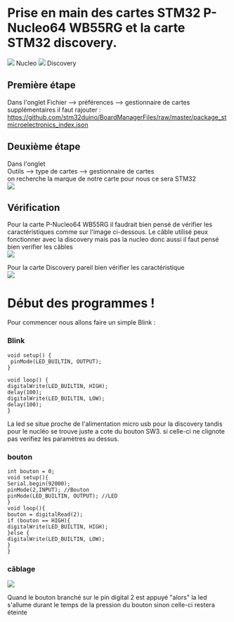 # Prise en main des cartes STM32 P-Nucleo64 WB55RG et la carte STM32 discovery.
![](https://i.imgur.com/vZxhNgBm.jpg) Nucleo 
![](https://i.imgur.com/joGtdJhm.jpg) Discovery 
## Première étape

Dans l'onglet Fichier --> préférences --> gestionnaire de cartes supplémentaires il faut rajouter :
https://github.com/stm32duino/BoardManagerFiles/raw/master/package_stmicroelectronics_index.json 

## Deuxième étape 
 
Dans l'onglet <br> Outils --> type de cartes --> gestionnaire de cartes <br> on recherche la marque de notre carte pour nous ce sera STM32 <br> 
![](https://i.imgur.com/4xAasgC.jpg) <br>

## Vérification 

Pour la carte P-Nucleo64 WB55RG il faudrait bien pensé de vérifier les caractéristiques comme sur l'image ci-dessous. Le câble utilisé peux fonctionner avec la discovery mais pas la nucleo donc aussi il faut pensé bien verifier les câbles <br>
![](https://i.imgur.com/vFOXm7b.png) <br>

Pour la carte Discovery pareil bien vérifier les caractéristique <br>
![](https://i.imgur.com/SPAwQ02.png)

# Début des programmes ! 
Pour commencer nous allons faire un simple Blink : 
### Blink
    void setup() {
     pinMode(LED_BUILTIN, OUTPUT);
    }   

    void loop() {
    digitalWrite(LED_BUILTIN, HIGH);   
    delay(100);                       
    digitalWrite(LED_BUILTIN, LOW);    
    delay(100);                       
    }
La led se situe proche de l'alimentation micro usb pour la discovery tandis pour le nucléo se trouve juste a cote du bouton SW3. si celle-ci ne clignote pas verifiez les paramètres au dessus.
### bouton 
    int bouton = 0; 
    void setup(){
    Serial.begin(92000);
    pinMode(2,INPUT); //Bouton
    pinMode(LED_BUILTIN, OUTPUT); //LED
    }
    void loop(){
    bouton = digitalRead(2);
    if (bouton == HIGH){
    digitalWrite(LED_BUILTIN, HIGH);  
    }else {
    digitalWrite(LED_BUILTIN, LOW);
    }
    }
### câblage
![](https://i.imgur.com/lIrhpUXm.jpg) <br>

Quand le bouton branché sur le pin digital 2 est appuyé "alors" la led s'allume durant le temps de la pression du bouton sinon celle-ci restera éteinte 